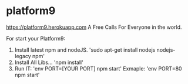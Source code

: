 # platform9
https://platform9.herokuapp.com
A Free Calls For Everyone in the world.

For start your Platform9:
1. Install latest npm and nodeJS. 
'sudo apt-get install nodejs nodejs-legacy npm'
2. Install All Libs...
'npm install'
3. Run IT:
'env PORT=[YOUR PORT] npm start'
Exmaple:
'env PORT=80 npm start'
